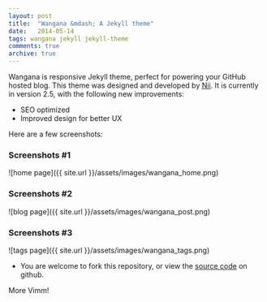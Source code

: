 ```yaml
---
layout: post
title:  "Wangana &mdash; A Jekyll theme"
date:   2014-05-14
tags: wangana jekyll jekyll-theme
comments: true
archive: true
---
```

Wangana is responsive Jekyll theme, perfect for powering your GitHub hosted blog. This theme was designed and developed by [Nii](https://twitter.com/_nadjetey). It is currently in version 2.5, with the following new improvements:

+ SEO optimized
+ Improved design for better UX

Here are a few screenshots:

### Screenshots #1
![home page]({{ site.url }}/assets/images/wangana_home.png)

### Screenshots #2
![blog page]({{ site.url }}/assets/images/wangana_post.png)

### Screenshots #3
![tags page]({{ site.url }}/assets/images/wangana_tags.png)

+ You are welcome to fork this repository, or view the [source code](https://github.com/nadjetey/wangana) on github.

More Vimm!